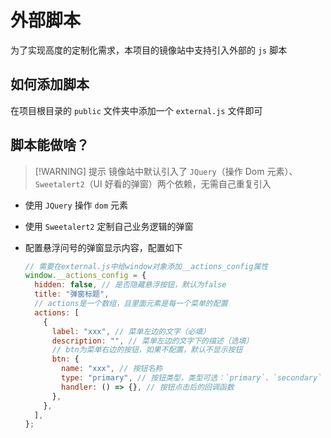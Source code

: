 # 外部脚本

为了实现高度的定制化需求，本项目的镜像站中支持引入外部的 `js` 脚本

## 如何添加脚本

在项目根目录的 `public` 文件夹中添加一个 `external.js` 文件即可

## 脚本能做啥？

> [!WARNING] 提示
> 镜像站中默认引入了 `JQuery`（操作 Dom 元素）、`Sweetalert2`（UI 好看的弹窗）两个依赖，无需自己重复引入

- 使用 `JQuery` 操作 `dom` 元素
- 使用 `Sweetalert2` 定制自己业务逻辑的弹窗
- 配置悬浮问号的弹窗显示内容，配置如下

  ```js
  // 需要在external.js中给window对象添加__actions_config属性
  window.__actions_config = {
    hidden: false, // 是否隐藏悬浮按钮，默认为false
    title: "弹窗标题",
    // actions是一个数组，且里面元素是每一个菜单的配置
    actions: [
      {
        label: "xxx", // 菜单左边的文字（必填）
        description: "", // 菜单左边的文字下的描述（选填）
        // btn为菜单右边的按钮，如果不配置，默认不显示按钮
        btn: {
          name: "xxx", // 按钮名称
          type: "primary", // 按钮类型，类型可选：`primary`、`secondary`
          handler: () => {}, // 按钮点击后的回调函数
        },
      },
    ],
  };
  ```
